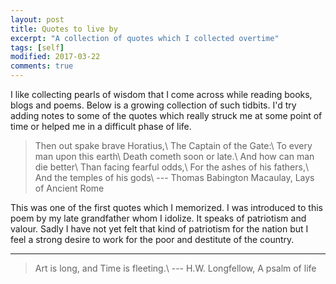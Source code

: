 ```yaml
---
layout: post
title: Quotes to live by
excerpt: "A collection of quotes which I collected overtime"
tags: [self]
modified: 2017-03-22
comments: true
---
```


I like collecting pearls of wisdom that I come across while reading books, blogs and poems. 
Below is a growing collection of such tidbits. I'd try adding notes to some of the quotes which really struck me at some point of time or helped me in a difficult phase of life.



>Then out spake brave Horatius,\\
>The Captain of the Gate:\\
>To every man upon this earth\\
>Death cometh soon or late.\\
>And how can man die better\\
>Than facing fearful odds,\\
>For the ashes of his fathers,\\
>And the temples of his gods\\
>                         --- Thomas Babington Macaulay, Lays of Ancient Rome 

This was one of the first quotes which I memorized. I was introduced to this poem by my late grandfather whom I idolize. 
It speaks of patriotism and valour. Sadly I have not yet felt that kind of patriotism for the nation but I feel a strong desire to work for the poor and destitute of the country.

---
>Art is long, and Time is fleeting.\\
> --- H.W. Longfellow, A psalm of life



